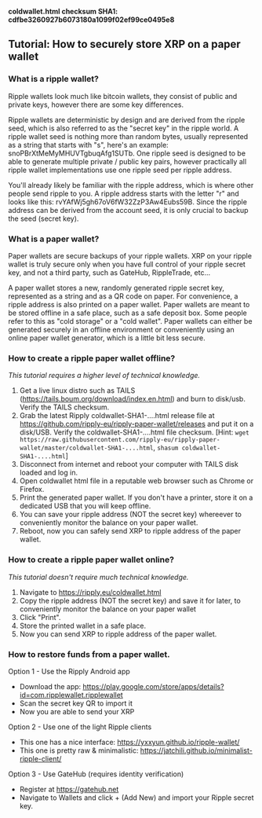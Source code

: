 **coldwallet.html checksum SHA1: cdfbe3260927b6073180a1099f02ef99ce0495e8**

## Tutorial: How to securely store XRP on a paper wallet

### What is a ripple wallet?

Ripple wallets look much like bitcoin wallets, they consist of public and private keys, however there are some key differences.

Ripple wallets are deterministic by design and are derived from the ripple seed, which is also referred to as the "secret key" in the ripple world. A ripple wallet seed is nothing more than random bytes, usually represented as a string that starts with "s", here's an example: snoPBrXtMeMyMHUVTgbuqAfg1SUTb. One ripple seed is designed to be able to generate multiple private / public key pairs, however practically all ripple wallet implementations use one ripple seed per ripple address.

You'll already likely be familiar with the ripple address, which is where other people send ripple to you. A ripple address starts with the letter "r" and looks like this: rvYAfWj5gh67oV6fW32ZzP3Aw4Eubs59B. Since the ripple address can be derived from the account seed, it is only crucial to backup the seed (secret key).

### What is a paper wallet?

Paper wallets are secure backups of your ripple wallets. XRP on your ripple wallet is truly secure only when you have full control of your ripple secret key, and not a third party, such as GateHub, RippleTrade, etc...

A paper wallet stores a new, randomly generated ripple secret key, represented as a string and as a QR code on paper. For convenience, a ripple address is also printed on a paper wallet. Paper wallets are meant to be stored offline in a safe place, such as a safe deposit box. Some people refer to this as "cold storage" or a "cold wallet". Paper wallets can either be generated securely in an offline environment or conveniently using an online paper wallet generator, which is a little bit less secure.

### How to create a ripple paper wallet offline?

*This tutorial requires a higher level of technical knowledge.*

1. Get a live linux distro such as TAILS (https://tails.boum.org/download/index.en.html) and burn to disk/usb. Verify the TAILS checksum.
2. Grab the latest Ripply coldwallet-SHA1-....html release file at https://github.com/ripply-eu/ripply-paper-wallet/releases and put it on a disk/USB. Verify the coldwallet-SHA1-....html file checksum. [Hint: `wget https://raw.githubusercontent.com/ripply-eu/ripply-paper-wallet/master/coldwallet-SHA1-....html`, `shasum coldwallet-SHA1-....html`] 
3. Disconnect from internet and reboot your computer with TAILS disk loaded and log in.
4. Open coldwallet html file in a reputable web browser such as Chrome or Firefox.
5. Print the generated paper wallet. If you don't have a printer, store it on a dedicated USB that you will keep offline.
6. You can save your ripple address (NOT the secret key) whereever to conveniently monitor the balance on your paper wallet.
7. Reboot, now you can safely send XRP to ripple address of the paper wallet.


### How to create a ripple paper wallet online?

*This tutorial doesn't require much technical knowledge.*

1. Navigate to https://ripply.eu/coldwallet.html
2. Copy the ripple address (NOT the secret key) and save it for later, to conveniently monitor the balance on your paper wallet
3. Click "Print".
4. Store the printed wallet in a safe place.
5. Now you can send XRP to ripple address of the paper wallet.

### How to restore funds from a paper wallet.

Option 1 - Use the Ripply Android app
- Download the app: https://play.google.com/store/apps/details?id=com.ripplewallet.ripplewallet
- Scan the secret key QR to import it
- Now you are able to send your XRP

Option 2 - Use one of the light Ripple clients
- This one has a nice interface: https://yxxyun.github.io/ripple-wallet/
- This one is pretty raw & minimalistic: https://jatchili.github.io/minimalist-ripple-client/

Option 3 - Use GateHub (requires identity verification)
- Register at https://gatehub.net
- Navigate to Wallets and click + (Add New) and import your Ripple secret key.
